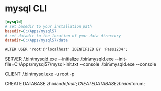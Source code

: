 # mysql CLI



```  C:\Apps\mysql57\my.ini
[mysqld]
# set basedir to your installation path
basedir=C:/Apps/mysql57
# set datadir to the location of your data directory
datadir=C:/Apps/mysql57/data
```


``` mysql-init.txt
ALTER USER 'root'@'localhost' IDENTIFIED BY 'Pass1234';
```

SERVER
.\bin\mysqld.exe --initialize
.\bin\mysqld.exe --init-file=C:/Apps/mysql57/mysql-init.txt --console
.\bin\mysqld.exe --console

CLIENT
.\bin\mysql.exe -u root -p


CREATE DATABASE zhixian$default;
CREATE DATABASE zhixian$forum;
